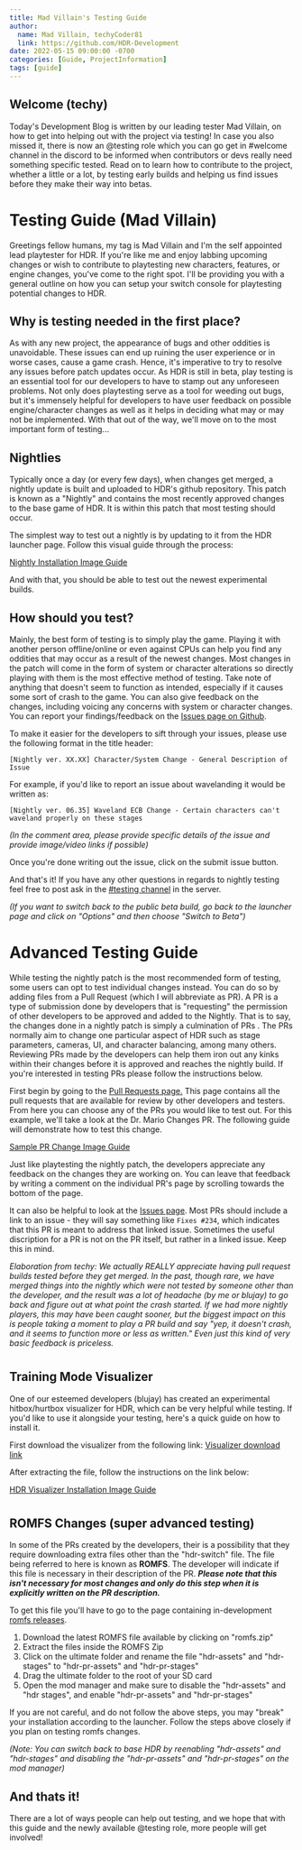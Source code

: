 ```yaml
---
title: Mad Villain's Testing Guide
author:
  name: Mad Villain, techyCoder81
  link: https://github.com/HDR-Development
date: 2022-05-15 09:00:00 -0700
categories: [Guide, ProjectInformation]
tags: [guide]
---
```


## Welcome (techy)
Today's Development Blog is written by our leading tester Mad Villain, on how to get into helping out with the project via testing! In case you also missed it, there is now an @testing role which you can go get in #welcome channel in the discord to be informed when contributors or devs really need something specific tested. Read on to learn how to contribute to the project, whether a little or a lot, by testing early builds and helping us find issues before they make their way into betas.

# Testing Guide (Mad Villain)

Greetings fellow humans, my tag is Mad Villain and I'm the self appointed lead playtester for HDR. If you're like me and enjoy labbing upcoming changes or wish to contribute to playtesting new characters, features, or engine changes, you've come to the right spot. I'll be providing you with a general outline on how you can setup your switch console for playtesting potential changes to HDR.

## Why is testing needed in the first place?

As with any new project, the appearance of bugs and other oddities is unavoidable. These issues can end up ruining the user experience or in worse cases, cause a game crash. Hence, it's imperative to try to resolve any issues before patch updates occur. As HDR is still in beta, play testing is an essential tool for our developers to have to stamp out any unforeseen problems. Not only does playtesting serve as a tool for weeding out bugs, but it's immensely helpful for  developers to have user feedback on possible engine/character changes as well as it helps in deciding what may or may not be implemented. With that out of the way, we'll move on to the most important form of testing... 

## Nightlies

Typically once a day (or every  few days), when changes get merged, a nightly update is built and uploaded to HDR's github repository. This patch is known as a "Nightly" and contains the most recently approved changes to the base game of HDR. It is within this patch that most testing should occur. 

The simplest way to test out a nightly is by updating to it from the HDR launcher page. Follow this visual guide through the process: 

[Nightly Installation Image Guide](https://imgur.com/a/g4n5tEy)

And with that, you should be able to test out the newest experimental builds. 

## How should you test?

Mainly, the best form of testing is to simply play the game. Playing it with another person offline/online or even against CPUs can help you find any oddities that may occur as a result of the newest changes. Most changes in the patch will come in the form of system or character alterations so directly playing with them is the most effective method of testing. Take note of anything that doesn't seem to function as intended, especially if it causes some sort of crash to the game. You can also give feedback on the changes, including voicing any concerns with system or character changes. You can report your findings/feedback on the [Issues page on Github](https://github.com/HDR-Development/HewDraw-Remix/issues).

To make it easier for the developers to sift through your issues, please use the following format in the title header:

`[Nightly ver. XX.XX] Character/System Change - General Description of Issue`

For example, if you'd like to report an issue about wavelanding it would be written as:

`[Nightly ver. 06.35] Waveland ECB Change - Certain characters can't waveland properly on these stages`

*(In the comment area, please provide specific details of the issue and provide image/video links if possible)* 

Once you're done writing out the issue, click on the submit issue button. 

And that's it! If you have any other questions in regards to nightly testing feel free to post ask in the [#testing channel](https://discord.com/channels/659964948365049887/950979417004466196) in the server.

*(If you want to switch back to the public beta build, go back to the launcher page and click on "Options" and then choose "Switch to Beta")*

# Advanced Testing Guide

While testing the nightly patch is the most recommended form of testing, some users can opt to test individual changes instead. You can do so by adding files from a Pull Request (which I will abbreviate as PR). A PR is a type of submission done by developers that is "requesting" the permission of other developers to be approved and added to the Nightly. That is to say, the changes done in a nightly patch is simply a culmination of PRs . The PRs normally aim to change one particular aspect of HDR such as stage parameters, cameras, UI, and character balancing, among many others. Reviewing PRs made by the developers can help them iron out any kinks within their changes before it is approved and reaches the nightly build. If you're interested in testing PRs please follow the instructions below.

First begin by going to the [Pull Requests page.](https://github.com/HDR-Development/HewDraw-Remix/pulls) This page contains all the pull requests that are available for review by other developers and testers. From here you can choose any of the PRs you would like to test out. For this example, we'll take a look at the Dr. Mario Changes PR. The following guide will demonstrate how to test this change.

[Sample PR Change Image Guide](https://imgur.com/a/3LKUF1j)

Just like playtesting the nightly patch, the developers appreciate any feedback on the changes they are working on. You can leave that feedback by writing a comment on the individual PR's page by scrolling towards the bottom of the page. 

It can also be helpful to look at the [Issues page](https://github.com/HDR-Development/HewDraw-Remix/issues). Most PRs should include a link to an issue - they will say something like `Fixes #234`, which indicates that this PR is meant to address that linked issue. Sometimes the useful discription for a PR is not on the PR itself, but rather in a linked issue. Keep this in mind.

*Elaboration from techy: We actually *REALLY* appreciate having pull request builds tested before they get merged. In the past, though rare, we have merged things into the nightly which were not tested by someone other than the developer, and the result was a lot of headache (by me or blujay) to go back and figure out at what point the crash started. If we had more nightly players, this may have been caught sooner, but the biggest impact on this is people taking a moment to play a PR build and say "yep, it doesn't crash, and it seems to function more or less as written." Even just this kind of very basic feedback is priceless.*
#
## Training Mode Visualizer

One of our esteemed developers (blujay) has created an experimental hitbox/hurtbox visualizer for HDR, which can be very helpful while testing. If you'd like to use it alongside your testing, here's a quick guide on how to install it. 

First download the visualizer from the following link:
[Visualizer download link](https://cdn.discordapp.com/attachments/950977159088975883/954634337297498122/HDRvisualizer.7z)

After extracting the file, follow the instructions on the link below:

[HDR Visualizer Installation Image Guide](https://imgur.com/a/DMqxoJ2)
#
## ROMFS Changes (super advanced testing)

In some of the PRs created by the developers, their is a possibility that they require downloading extra files other than the "hdr-switch" file. The file being referred to here is known as **ROMFS**. The developer will indicate if this file is necessary in their description of the PR. ***Please note that this isn't necessary for most changes and only do this step when it is explicitly written on the PR description.*** 

To get this file you'll have to go to the page containing in-development [romfs releases](https://github.com/HDR-Development/romfs-release/releases).

 1. Download the latest ROMFS file available by clicking on "romfs.zip"
 2. Extract the files inside the ROMFS Zip
 3. Click on the ultimate folder and rename the file "hdr-assets" and "hdr-stages" to "hdr-pr-assets" and "hdr-pr-stages"
 4. Drag the ultimate folder to the root of your SD card
 5. Open the mod manager and make sure to disable the "hdr-assets" and "hdr stages", and enable "hdr-pr-assets" and "hdr-pr-stages"

If you are not careful, and do not follow the above steps, you may "break" your installation according to the launcher. Follow the steps above closely if you plan on testing romfs changes.

*(Note: You can switch back to base HDR by reenabling "hdr-assets" and "hdr-stages" and disabling the "hdr-pr-assets" and "hdr-pr-stages" on the mod manager)*


## And thats it!
There are a lot of ways people can help out testing, and we hope that with this guide and the newly available @testing role, more people will get involved!